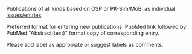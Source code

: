 Publications of all kinds based on OSP or PK-Sim/MoBi as individual [issues/entries](https://github.com/Open-Systems-Pharmacology/OSP-based-publications/issues).

Preferred format for entering new publications: PubMed link followed by PubMed "Abstract(text)" format copy of corresponding entry.

Please add label as appropiate or suggest labels as comments. 
